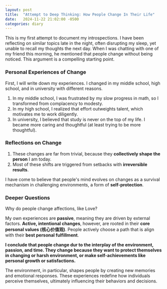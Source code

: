 ```yaml
---
layout: post
title:  "Attempt to Deep Thinking: How People Change In Their Life"
date:   2024-11-22 21:02:00 -0500
categories: diary
---
```


This is my first attempt to document my introspections. I have been reflecting on similar topics late in the night, often disrupting my sleep, yet unable to recall my thoughts the next day. When I was chatting with one of my friend this morning, he mentioned that people change without being noticed. This argument is a compelling starting point.

### Personal Experiences of Change

First, I will write down my experiences. I changed in my middle school, high school, and in university with different reasons. 
1. In my middle school, I was frustrated by my slow progress in math, so I transformed from complacency to modesty. 
2. In my high school, I realized that effort outweights talent, which motivates me to work diligently.
3. In university, I believed that study is never on the top of my life. I became more caring and thoughtful (at least trying to be more thoughtful).

### Reflections on Change

1. These changes are far from trivial, because they **collectively shape the person** I am today.
2. Most of these shifts are triggered from setbacks with **irreversible results**.

I have come to believe that people's mind evolves on changes as a survival mechanism in challenging environments, a form of **self-protection**.

### Deeper Questions

Why do people change affections, like Love?

My own experiences are **passive**, meaning they are driven by external factors. **Active, intentional changes**, however, are rooted in their **core personal values (核心价值观)**. People actively choose a path that is align with their **best personal fulfillment**.

**I conclude that people change dur to the interplay of the environment, passion, and time. They change because they want to protect themselves in changing or harsh environment, or make self-achievements like personal growth or satisfactions.**

The environment, in particular, shapes people by creating new memories and emotional responses. These experiences redefine how individuals perceive themselves, ultimately influencing their behaviors and decisions.